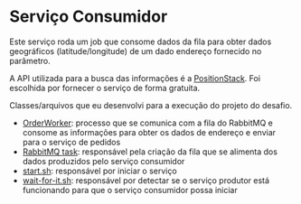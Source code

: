# Serviço Consumidor

Este serviço roda um job que consome dados da fila para obter dados geográficos (latitude/longitude) de um dado endereço fornecido no parâmetro.

A API utilizada para a busca das informações é a [PositionStack](https://positionstack.com/). Foi escolhida por fornecer o serviço de forma gratuita.

Classes/arquivos que eu desenvolvi para a execução do projeto do desafio.

- [OrderWorker](https://github.com/Perrut/desafio-get-ninjas-backend/blob/master/servico-consumidor/app/workers/order_worker.rb): processo que se comunica com a fila do RabbitMQ e consome as informações para obter os dados de endereço e enviar para o serviço de pedidos
- [RabbitMQ task](https://github.com/Perrut/desafio-get-ninjas-backend/blob/master/servico-consumidor/lib/tasks/rabbitmq.rake): responsável pela criação da fila que se alimenta dos dados produzidos pelo serviço consumidor
- [start.sh](https://github.com/Perrut/desafio-get-ninjas-backend/blob/master/servico-consumidor/start.sh): responsável por iniciar o serviço
- [wait-for-it.sh](https://github.com/Perrut/desafio-get-ninjas-backend/blob/master/servico-consumidor/wait-for-it.sh): responsável por detectar se o serviço produtor está funcionando para que o serviço consumidor possa iniciar
